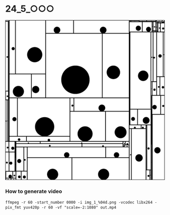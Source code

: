 # 24_5_○○○
![](art/art.png)

### How to generate video
```
ffmpeg -r 60 -start_number 0000 -i img_1_%04d.png -vcodec libx264 -pix_fmt yuv420p -r 60 -vf "scale=-2:1080" out.mp4
```
